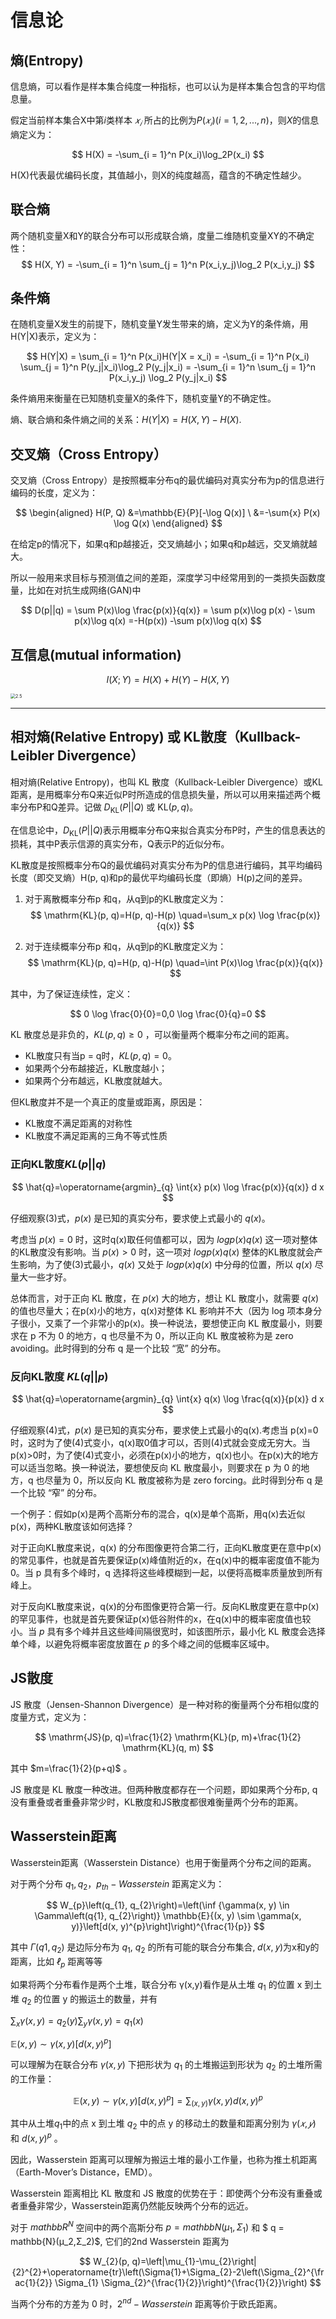 

<!--
 * @version:
 * @Author:  StevenJokess（蔡舒起） https://github.com/StevenJokess
 * @Date: 2023-03-13 23:23:58
 * @LastEditors:  StevenJokess（蔡舒起） https://github.com/StevenJokess
 * @LastEditTime: 2023-03-16 21:48:36
 * @Description:
 * @Help me: 如有帮助，请赞助，失业3年了。![支付宝收款码](https://github.com/StevenJokess/d2rl/blob/master/img/%E6%94%B6.jpg)
 * @TODO::
 * @Reference:
-->
# 信息论

## 熵(Entropy)

信息熵，可以看作是样本集合纯度一种指标，也可以认为是样本集合包含的平均信息量。

假定当前样本集合X中第*i*类样本 $𝑥_𝑖$ 所占的比例为$P(𝑥_𝑖)(i=1,2,...,n)$，则*X*的信息熵定义为：

$$
H(X) = -\sum_{i = 1}^n P(x_i)\log_2P(x_i)
$$

H(X)代表最优编码长度，其值越小，则X的纯度越高，蕴含的不确定性越少。

## 联合熵

两个随机变量X和Y的联合分布可以形成联合熵，度量二维随机变量XY的不确定性：
$$
H(X, Y) = -\sum_{i = 1}^n \sum_{j = 1}^n P(x_i,y_j)\log_2 P(x_i,y_j)
$$

## 条件熵

在随机变量X发生的前提下，随机变量Y发生带来的熵，定义为Y的条件熵，用H(Y|X)表示，定义为：

$$
H(Y|X) = \sum_{i = 1}^n P(x_i)H(Y|X = x_i)
 = -\sum_{i = 1}^n P(x_i) \sum_{j = 1}^n P(y_j|x_i)\log_2
P(y_j|x_i)
= -\sum_{i = 1}^n \sum_{j = 1}^n P(x_i,y_j) \log_2
P(y_j|x_i)
$$

条件熵用来衡量在已知随机变量X的条件下，随机变量Y的不确定性。

熵、联合熵和条件熵之间的关系：$H(Y|X) = H(X,Y)-H(X)$.

## 交叉熵（Cross Entropy）

交叉熵（Cross Entropy）是按照概率分布q的最优编码对真实分布为p的信息进行编码的长度，定义为：

$$
\begin{aligned} H(P, Q) &=\mathbb{E}{P}[-\log Q(x)] \ &=-\sum{x} P(x) \log Q(x) \end{aligned}
$$

在给定p的情况下，如果q和p越接近，交叉熵越小；如果q和p越远，交叉熵就越大。

所以一般用来求目标与预测值之间的差距，深度学习中经常用到的一类损失函数度量，比如在对抗生成网络(GAN)中

$$
D(p||q) = \sum P(x)\log \frac{p(x)}{q(x)}
= \sum p(x)\log p(x) -  \sum p(x)\log q(x)
=-H(p(x)) -\sum p(x)\log q(x)
$$

## 互信息(mutual information)

$$
I(X;Y) = H(X)+H(Y)-H(X,Y)
$$

<img src="../img/mutual_information.png" alt="2.5" style="zoom:50%;" />

---

## 相对熵(Relative Entropy) 或 KL散度（Kullback-Leibler Divergence）

​相对熵(Relative Entropy)，也叫 KL 散度（Kullback-Leibler Divergence）或KL 距离，是用概率分布Q来近似P时所造成的信息损失量，所以可以用来描述两个概率分布P和Q差异。记做 $D_{\text{KL}}(P||Q)$ 或 $\mathrm{KL}(p, q)$。

在信息论中，$D_{\text{KL}}(P||Q)$表示用概率分布Q来拟合真实分布P时，产生的信息表达的损耗，其中P表示信源的真实分布，Q表示P的近似分布。

KL散度是按照概率分布Q的最优编码对真实分布为P的信息进行编码，其平均编码长度（即交叉熵）H(p, q)和p的最优平均编码长度（即熵）H(p)之间的差异。

1. 对于离散概率分布p 和q，从q到p的KL散度定义为：
$$
\mathrm{KL}(p, q)=H(p, q)-H(p) \quad=\sum_x p(x) \log \frac{p(x)}{q(x)}
$$

2. 对于连续概率分布p 和q，从q到p的KL散度定义为：
$$
\mathrm{KL}(p, q)=H(p, q)-H(p) \quad=\int P(x)\log \frac{p(x)}{q(x)}
$$

其中，为了保证连续性，定义：

$$
0 \log \frac{0}{0}=0,0 \log \frac{0}{q}=0
$$


KL 散度总是非负的，$KL(p,q)≥0$ ，可以衡量两个概率分布之间的距离。

- KL散度只有当p = q时，$KL(p,q)=0$。
- 如果两个分布越接近，KL散度越小；
- 如果两个分布越远，KL散度就越大。

但KL散度并不是一个真正的度量或距离，原因是：

- KL散度不满足距离的对称性
- KL散度不满足距离的三角不等式性质

### 正向KL散度$KL(p||q)$

$$ \hat{q}=\operatorname{argmin}_{q} \int{x} p(x) \log \frac{p(x)}{q(x)} d x $$

仔细观察(3)式，$p(x)$ 是已知的真实分布，要求使上式最小的 $q(x)$。

考虑当 $p(x)=0$ 时，这时q(x)取任何值都可以，因为 $logp(x)q(x)$ 这一项对整体的KL散度没有影响。当  $p(x)>0$ 时，这一项对 $logp(x)q(x)$ 整体的KL散度就会产生影响，为了使(3)式最小，$q(x)$ 又处于 $logp(x)q(x)$ 中分母的位置，所以 $q(x)$ 尽量大一些才好。

总体而言，对于正向 KL 散度，在 $p(x)$ 大的地方，想让 KL 散度小，就需要 $q(x)$ 的值也尽量大；在p(x)小的地方，q(x)对整体 KL 影响并不大（因为 log 项本身分子很小，又乘了一个非常小的p(x)。换一种说法，要想使正向 KL 散度最小，则要求在 p 不为 0 的地方，q 也尽量不为 0，所以正向 KL 散度被称为是 zero avoiding。此时得到的分布 q 是一个比较 “宽” 的分布。

### 反向KL散度 $KL(q||p)$

$$ \hat{q}=\operatorname{argmin}_{q} \int{x} q(x) \log \frac{q(x)}{p(x)} d x $$

仔细观察(4)式，$p(x)$ 是已知的真实分布，要求使上式最小的q(x).考虑当 p(x)=0 时，这时为了使(4)式变小，q(x)取0值才可以，否则(4)式就会变成无穷大。当p(x)>0时，为了使(4)式变小，必须在p(x)小的地方，q(x)也小。在p(x)大的地方可以适当忽略。换一种说法，要想使反向 KL 散度最小，则要求在 p 为 0 的地方，q 也尽量为 0，所以反向 KL 散度被称为是 zero forcing。此时得到分布 q 是一个比较 “窄” 的分布。

一个例子：假如p(x)是两个高斯分布的混合，q(x)是单个高斯，用q(x)去近似p(x)，两种KL散度该如何选择？

对于正向KL散度来说，q(x) 的分布图像更符合第二行，正向KL散度更在意中p(x) 的常见事件，也就是首先要保证p(x)峰值附近的x，在q(x)中的概率密度值不能为0。当 p 具有多个峰时，q 选择将这些峰模糊到一起，以便将高概率质量放到所有峰上。

对于反向KL散度来说，q(x)的分布图像更符合第一行。反向KL散度更在意中p(x)的罕见事件，也就是首先要保证p(x)低谷附件的x，在q(x)中的概率密度值也较小。当 $p$ 具有多个峰并且这些峰间隔很宽时，如该图所示，最小化 KL 散度会选择单个峰，以避免将概率密度放置在 $p$ 的多个峰之间的低概率区域中。

## JS散度

JS 散度（Jensen-Shannon Divergence）是一种对称的衡量两个分布相似度的度量方式，定义为：

$$
\mathrm{JS}(p, q)=\frac{1}{2} \mathrm{KL}(p, m)+\frac{1}{2} \mathrm{KL}(q, m)
$$

其中 $m=\frac{1}{2}(p+q)$ 。

JS 散度是 KL 散度一种改进。但两种散度都存在一个问题，即如果两个分布p, q没有重叠或者重叠非常少时，KL散度和JS散度都很难衡量两个分布的距离。

## Wasserstein距离

Wasserstein距离（Wasserstein Distance）也用于衡量两个分布之间的距离。

对于两个分布 $q_1, q_2$，$p_{th}−Wasserstein$ 距离定义为：

$$
W_{p}\left(q_{1}, q_{2}\right)=\left(\inf {\gamma(x, y) \in \Gamma\left(q{1}, q_{2}\right)} \mathbb{E}{(x, y) \sim \gamma(x, y)}\left[d(x, y)^{p}\right]\right)^{\frac{1}{p}}
$$

其中  $\Gamma\left(q{1}, q_{2}\right)$ 是边际分布为 $q_1$, $q_2$ 的所有可能的联合分布集合, 𝑑(𝑥, 𝑦)为x和y的距离，比如 $ℓ_p$ 距离等等

如果将两个分布看作是两个土堆，联合分布 γ(x,y)看作是从土堆 $q_1$ 的位置 x 到土堆 $q_2$ 的位置 y 的搬运土的数量，并有

$\sum_x \gamma(x, y)=q_2(y) \sum_y \gamma(x, y)=q_1(x)$

$\mathbb{E}{(x, y) \sim \gamma(x, y)}\left[d(x, y)^{p}\right]$

可以理解为在联合分布 $\gamma(x, y)$ 下把形状为 $q_1$ 的土堆搬运到形状为 $q_2$ 的土堆所需的工作量：

$$
\mathbb{E}{(x, y) \sim \gamma(x, y)}\left[d(x, y)^{p}\right]=\sum_{(x, y)} \gamma(x, y) d(x, y)^{p}
$$

其中从土堆$q_1$中的点 x 到土堆 $q_2$ 中的点 y 的移动土的数量和距离分别为 $\gamma(𝑥, 𝑦)$ 和 $d(x, y)^{p}$ 。

因此，Wasserstein 距离可以理解为搬运土堆的最小工作量，也称为推土机距离（Earth-Mover’s Distance，EMD）。

Wasserstein 距离相比 KL 散度和 JS 散度的优势在于：即使两个分布没有重叠或者重叠非常少，Wasserstein距离仍然能反映两个分布的远近。

对于 $mathbb{R}^N$ 空间中的两个高斯分布 $p = mathbb{N}(μ_1,Σ_1)$ 和 $ q = mathbb{N}(μ_2,Σ_2)$, 它们的2nd Wasserstein 距离为

$$
W_{2}(p, q)=\left|\mu_{1}-\mu_{2}\right|{2}^{2}+\operatorname{tr}\left(\Sigma{1}+\Sigma_{2}-2\left(\Sigma_{2}^{\frac{1}{2}} \Sigma_{1} \Sigma_{2}^{\frac{1}{2}}\right)^{\frac{1}{2}}\right)
$$

当两个分布的方差为 0 时，$2^{nd}-Wasserstein$ 距离等价于欧氏距离。

[1]: https://datawhalechina.github.io/unusual-deep-learning/#/%E4%BA%A4%E5%8F%89%E7%86%B5%E5%92%8C%E6%95%A3%E5%BA%A6?id=%e4%ba%a4%e5%8f%89%e7%86%b5%e5%92%8c%e6%95%a3%e5%ba%a6
[2]: https://github.com/datawhalechina/unusual-deep-learning/edit/main/docs/02.%E6%95%B0%E5%AD%A6%E5%9F%BA%E7%A1%80.md
